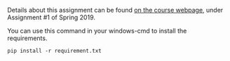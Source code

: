 Details about this assignment can be found [on the course webpage](http://cs231n.github.io/), under Assignment #1 of Spring 2019.

You can use this command in your windows-cmd to install the requirements.


    pip install -r requirement.txt
